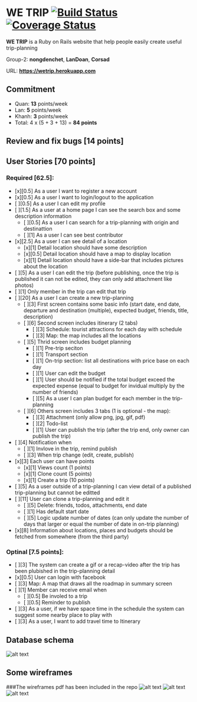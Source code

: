 # WE TRIP [![Build Status](https://travis-ci.org/we-trip/we-trip.svg?branch=master)](https://travis-ci.org/we-trip/we-trip) [![Coverage Status](https://coveralls.io/repos/github/we-trip/we-trip/badge.svg?branch=master)](https://coveralls.io/github/we-trip/we-trip?branch=master)

**WE TRIP** is a Ruby on Rails website that help people easily create useful trip-planning

Group-2: **nongdenchet**, **LanDoan**, **Corsad** 

URL: **https://wetrip.herokuapp.com**

## Commitment
* Quan: **13** points/week
* Lan: **5** points/week
* Khanh: **3** points/week
* Total: 4 x (5 + 3 + 13) = **84 points**

## Review and fix bugs [14 points]

## User Stories [70 points]

### Required [62.5]:
* [x][0.5] As a user I want to register a new account
* [x][0.5] As a user I want to login/logout to the application
* [ ][0.5] As a user I can edit my profile
* [ ][1.5] As a user at a home page I can see the search box and some description information
	* [ ][0.5] As a user I can search for a trip-planning with origin and destinattion
	* [ ][1] As a user I can see best contributor
* [x][2.5] As a user I can see detail of a location
	* [x][1] Detail location should have some description
	* [x][0.5] Detail location should have a map to display location
	* [x][1] Detail location should have a side-bar that includes pictures about the location
* [ ][5] As a user I can edit the trip (before publishing, once the trip is published it can not be edited, they can only add attachment like photos)
* [ ][1] Only member in the trip can edit that trip
* [ ][20] As a user I can create a new trip-planning
	* [ ][3] First screen contains some basic info (start date, end date, departure and destination (multiple), expected budget, friends, title, description)
	* [ ][6] Second screen includes itinerary (2 tabs)
		* [ ][3] Schedule: tourist attractions for each day with schedule
		* [ ][3] Map: the map includes all the locations
	* [ ][5] Thrid screen includes budget planning
		* [ ][1] Pre-trip seciton
		* [ ][1] Transport section
		* [ ][1] On-trip section: list all destinations with price base on each day
		* [ ][1] User can edit the budget 
		* [ ][1] User should be notified if the total budget exceed the expected expense (equal to budget for invidual multiply by the number of friends)
		* [ ][5] As a user I can plan budget for each member in the trip-planning 
	* [ ][6] Others screen includes 3 tabs (1 is optional - the map):
		* [ ][3] Attachment (only allow png, jpg, gif, pdf)
		* [ ][2] Todo-list
		* [ ][1] User can publish the trip (after the trip end, only owner can publish the trip)
* [ ][4] Notification when
	* [ ][1] Invlove in the trip, remind publish
	* [ ][3] When trip change (edit, create, publish)
* [x][3] Each user can have points
	* [x][1] Views count (1 points)
	* [x][1] Clone count (5 points)
	* [x][1] Create a trip (10 points)
* [ ][5] As a user outside of a trip-planning I can view detail of a published trip-planning but cannot be editted
* [ ][11] User can clone a trip-planning and edit it
	* [ ][5] Delete: friends, todos, attachments, end date
	* [ ][1] Has default start date
	* [ ][5] Logic update number of dates (can only update the number of days that larger or equal the number of date in on-trip planning)
* [x][8] Information about locations, places and budgets should be fetched from somewhere (from the third party)

### Optinal [7.5 points]:
* [ ][3] The system can create a gif or a recap-video after the trip has been plubished in the trip-planning detail
* [x][0.5] User can login with facebook
* [ ][3] Map: A map that draws all the roadmap in summary screen
* [ ][1] Member can receive email when
	* [ ][0.5] Be involed to a trip
	* [ ][0.5] Reminder to publish
* [ ][3] As a user, if we have space time in the schedule the system can suggest some nearby place to play with  
* [ ][3] As a user, I want to add travel time to Itinerary 

## Database schema
![alt text](https://github.com/we-trip/we-trip/blob/develop/db_chema.png "Data")

## Some wireframes
###The wireframes pdf has been included in the repo
![alt text](http://s24.postimg.org/c48v9utc1/Screenshot_2016_04_05_07_13_11.png "Data")
![alt text](http://s24.postimg.org/j4s9ow5q9/Screenshot_2016_04_05_07_13_17.png "Data")
![alt text](http://s24.postimg.org/4a89oglj5/Screenshot_2016_04_05_07_13_24.png "Data")
